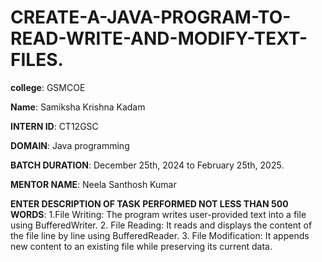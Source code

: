 # CREATE-A-JAVA-PROGRAM-TO-READ-WRITE-AND-MODIFY-TEXT-FILES.

**college**: GSMCOE

**Name**: Samiksha Krishna Kadam

**INTERN ID**: CT12GSC

**DOMAIN**: Java programming

**BATCH DURATION**: December 25th, 2024 to February 25th, 2025.

**MENTOR NAME**: Neela Santhosh Kumar

**ENTER DESCRIPTION OF TASK PERFORMED NOT LESS THAN 500 WORDS**: 1.File Writing: The program writes user-provided text into a file using BufferedWriter.
2. File Reading: It reads and displays the content of the file line by line using BufferedReader.
3. File Modification: It appends new content to an existing file while preserving its current data.
